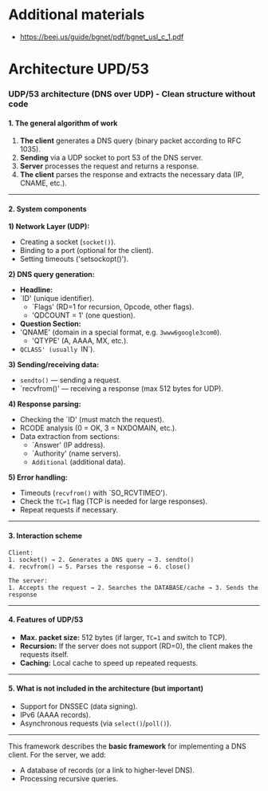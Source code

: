 # Additional materials
- https://beej.us/guide/bgnet/pdf/bgnet_usl_c_1.pdf

# Architecture UPD/53
### **UDP/53 architecture (DNS over UDP) - Clean structure without code**  

#### **1. The general algorithm of work**  
1. **The client** generates a DNS query (binary packet according to RFC 1035).
2. **Sending** via a UDP socket to port 53 of the DNS server.  
3. **Server** processes the request and returns a response.
4. **The client** parses the response and extracts the necessary data (IP, CNAME, etc.).  

---

#### **2. System components**  

**1) Network Layer (UDP):**  
- Creating a socket (`socket()`).
- Binding to a port (optional for the client).  
- Setting timeouts ('setsockopt()').  

**2) DNS query generation:**  
- **Headline:**
- `ID' (unique identifier).  
  - `Flags' (RD=1 for recursion, Opcode, other flags).  
  - 'QDCOUNT = 1' (one question).  
- **Question Section:**
- 'QNAME' (domain in a special format, e.g. `3www6google3com0`).  
  - 'QTYPE' (A, AAAA, MX, etc.).
- `QCLASS' (usually `IN`).  

**3) Sending/receiving data:**  
- `sendto()` — sending a request.  
- `recvfrom()' — receiving a response (max 512 bytes for UDP).  

**4) Response parsing:**  
- Checking the `ID' (must match the request).  
- RCODE analysis (0 = OK, 3 = NXDOMAIN, etc.).
- Data extraction from sections:  
  - `Answer' (IP address).  
  - `Authority' (name servers).  
  - `Additional` (additional data).  

**5) Error handling:**  
- Timeouts (`recvfrom()` with `SO_RCVTIMEO').  
- Check the `TC=1` flag (TCP is needed for large responses).  
- Repeat requests if necessary.  

---

#### **3. Interaction scheme**  
```
Client:  
1. socket() → 2. Generates a DNS query → 3. sendto()
4. recvfrom() → 5. Parses the response → 6. close()  

The server:  
1. Accepts the request → 2. Searches the DATABASE/cache → 3. Sends the response  
```

---

#### **4. Features of UDP/53**  
- **Max. packet size:** 512 bytes (if larger, `TC=1` and switch to TCP).  
- **Recursion:** If the server does not support (RD=0), the client makes the requests itself.  
- **Caching:** Local cache to speed up repeated requests.  

---

#### **5. What is not included in the architecture (but important)**  
- Support for DNSSEC (data signing).  
- IPv6 (AAAA records).  
- Asynchronous requests (via `select()`/`poll()`).  

---

This framework describes the **basic framework** for implementing a DNS client. For the server, we add:
- A database of records (or a link to higher-level DNS).  
- Processing recursive queries.